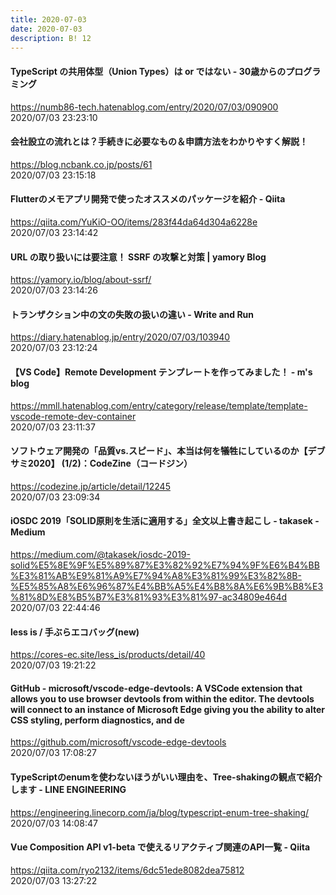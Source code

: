 ```yaml
---
title: 2020-07-03
date: 2020-07-03
description: B! 12
---
```


#### TypeScript の共用体型（Union Types）は or ではない - 30歳からのプログラミング
https://numb86-tech.hatenablog.com/entry/2020/07/03/090900<br>
2020/07/03 23:23:10<br>


#### 会社設立の流れとは？手続きに必要なもの＆申請方法をわかりやすく解説！
https://blog.ncbank.co.jp/posts/61<br>
2020/07/03 23:15:18<br>


#### Flutterのメモアプリ開発で使ったオススメのパッケージを紹介 - Qiita
https://qiita.com/YuKiO-OO/items/283f44da64d304a6228e<br>
2020/07/03 23:14:42<br>


#### URL の取り扱いには要注意！ SSRF の攻撃と対策 | yamory Blog
https://yamory.io/blog/about-ssrf/<br>
2020/07/03 23:14:26<br>


#### トランザクション中の文の失敗の扱いの違い - Write and Run
https://diary.hatenablog.jp/entry/2020/07/03/103940<br>
2020/07/03 23:12:24<br>


#### 【VS Code】Remote Development テンプレートを作ってみました！ - m's blog
https://mmll.hatenablog.com/entry/category/release/template/template-vscode-remote-dev-container<br>
2020/07/03 23:11:37<br>


#### ソフトウェア開発の「品質vs.スピード」、本当は何を犠牲にしているのか【デブサミ2020】 (1/2)：CodeZine（コードジン）
https://codezine.jp/article/detail/12245<br>
2020/07/03 23:09:34<br>


#### iOSDC 2019「SOLID原則を生活に適用する」全文以上書き起こし - takasek - Medium
https://medium.com/@takasek/iosdc-2019-solid%E5%8E%9F%E5%89%87%E3%82%92%E7%94%9F%E6%B4%BB%E3%81%AB%E9%81%A9%E7%94%A8%E3%81%99%E3%82%8B-%E5%85%A8%E6%96%87%E4%BB%A5%E4%B8%8A%E6%9B%B8%E3%81%8D%E8%B5%B7%E3%81%93%E3%81%97-ac34809e464d<br>
2020/07/03 22:44:46<br>


#### less is / 手ぶらエコバッグ(new)
https://cores-ec.site/less_is/products/detail/40<br>
2020/07/03 19:21:22<br>


#### GitHub - microsoft/vscode-edge-devtools: A VSCode extension that allows you to use browser devtools from within the editor. The devtools will connect to an instance of Microsoft Edge giving you the ability to alter CSS styling, perform diagnostics, and de
https://github.com/microsoft/vscode-edge-devtools<br>
2020/07/03 17:08:27<br>


#### TypeScriptのenumを使わないほうがいい理由を、Tree-shakingの観点で紹介します - LINE ENGINEERING
https://engineering.linecorp.com/ja/blog/typescript-enum-tree-shaking/<br>
2020/07/03 14:08:47<br>


#### Vue Composition API v1-beta で使えるリアクティブ関連のAPI一覧 - Qiita
https://qiita.com/ryo2132/items/6dc51ede8082dea75812<br>
2020/07/03 13:27:22<br>


